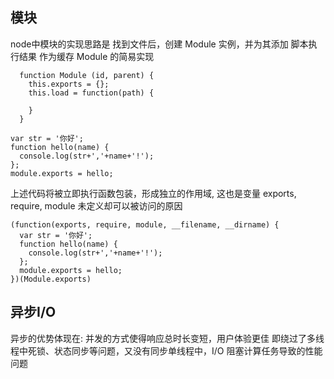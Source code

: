 ## 模块
  node中模块的实现思路是 找到文件后，创建 Module 实例，并为其添加 脚本执行结果 作为缓存
  Module 的简易实现
  ```
    function Module (id, parent) {
      this.exports = {};
      this.load = function(path) {

      }
    }

  ```

  ```
  var str = '你好';
  function hello(name) {
    console.log(str+','+name+'!');
  };
  module.exports = hello;
  ```
  上述代码将被立即执行函数包装，形成独立的作用域, 这也是变量 exports, require, module 未定义却可以被访问的原因
  ```
  (function(exports, require, module, __filename, __dirname) {
    var str = '你好';
    function hello(name) {
      console.log(str+','+name+'!');
    };
    module.exports = hello;
  })(Module.exports)
  ```

## 异步I/O
  异步的优势体现在:
    并发的方式使得响应总时长变短，用户体验更佳
    即绕过了多线程中死锁、状态同步等问题，又没有同步单线程中，I/O 阻塞计算任务导致的性能问题